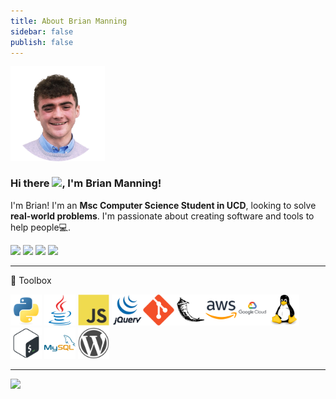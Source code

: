 ```yaml
---
title: About Brian Manning
sidebar: false
publish: false
---
```


<img alt="" src="/avatar.png" style="width: 30%; height: 30%;">

<!-- Greeting -->

### Hi there <img src="https://raw.githubusercontent.com/MartinHeinz/MartinHeinz/master/wave.gif" width="30px">, I'm Brian Manning!

<!--Introduction -->

I'm Brian! I'm an **Msc Computer Science Student in UCD**, looking to solve **real-world problems**. I'm passionate about creating software and tools to help people:computer:.

<p float="left">
<!--<a href="https://badges.pufler.dev"><img src="https://badges.pufler.dev/visits/manningb/manningb"/></a>-->
  <a href="https://www.linkedin.com/in/manning-brian/"><img src="https://img.shields.io/badge/manning--brian-blue?style=flat&logo=Linkedin&logoColor=white"/></a>
  <a href="mailto:manningbrian98@gmail.com"><img src="https://img.shields.io/badge/-manningbrian98-c14438?style=flat&logo=Gmail&logoColor=white"/></a>  
<!--   <a href="https://www.kaggle.com/brianmanning98"><img src="https://img.shields.io/badge/-manningbrian98-deepskyblue?style=flat&logo=kaggle&logoColor=white"/></a> -->
    <a href="https://www.hackerrank.com/manningb"><img src="https://img.shields.io/badge/-manningb-islamicgreen?style=flat&logo=HackerRank&logoColor=black"/></a>
  <a href="https://gitstats.me/manningb"><img src="https://img.shields.io/badge/-manningb-black?style=flat&labelColor=black&logo=github&logoColor=white"/></a>
<!--   <a href="https://stackoverflow.com/users/14386294/brian"><img src="https://img.shields.io/badge/-manningb-white?style=flat&logo=stackoverflow"/></a>	 -->
</p>

---

<!-- Your badges -->

🧰 Toolbox

<p float="left">
  <img src="https://raw.githubusercontent.com/devicons/devicon/master/icons/python/python-original.svg" alt="Pytohn Logo" width="50" height="50"/>
  <img src="https://raw.githubusercontent.com/devicons/devicon/master/icons/java/java-original.svg" alt="Java Logo" width="50" height="50"/> 
<img src="https://raw.githubusercontent.com/devicons/devicon/master/icons/javascript/javascript-original.svg" alt="Javascript Logo" width="50" height="50"/>
  <img src="https://raw.githubusercontent.com/devicons/devicon/master/icons/jquery/jquery-original-wordmark.svg" alt="JQuery Logo" width="50" height="50"/><img src="https://raw.githubusercontent.com/devicons/devicon/master/icons/git/git-original.svg" alt="Git Logo" width="50" height="50"/><img src="https://raw.githubusercontent.com/devicons/devicon/master/icons/flask/flask-original.svg" alt="Flask Logo" width="50" height="50"/><img src="https://raw.githubusercontent.com/devicons/devicon/master/icons/amazonwebservices/amazonwebservices-original.svg" alt="AWS Logo" width="50" height="50"/><img src="https://raw.githubusercontent.com/devicons/devicon/master/icons/googlecloud/googlecloud-original-wordmark.svg" alt="GCP Logo" width="50" height="50"/><img src="https://raw.githubusercontent.com/devicons/devicon/master/icons/linux/linux-original.svg" alt="Linux Logo" width="50" height="50"/><img src="https://raw.githubusercontent.com/devicons/devicon/master/icons/bash/bash-original.svg" alt="Bash Logo" width="50" height="50"/>  <img src="https://raw.githubusercontent.com/devicons/devicon/master/icons/mysql/mysql-original-wordmark.svg" alt="MySQL Logo" width="50" height="50"/> <img src="https://raw.githubusercontent.com/devicons/devicon/master/icons/wordpress/wordpress-plain.svg" alt="Wordpress Logo" width="50" height="50"/>                 
  
</p>

---

<p float="left">	
  <!--<img height="200" src="https://github-readme-stats.vercel.app/api?username=manningb&show_icons=true">-->
  <img height="200" src="https://github-readme-stats.vercel.app/api/top-langs/?username=manningb&layout=compact"/>	
</p>
